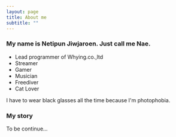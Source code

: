 ```yaml
---
layout: page
title: About me
subtitle: ""
---
```


### My name is Netipun Jiwjaroen. Just call me Nae.

- Lead programmer of Whying.co.,ltd
- Streamer
- Gamer
- Musician
- Freediver
- Cat Lover

I have to wear black glasses all the time because I'm photophobia.

### My story

To be continue...
